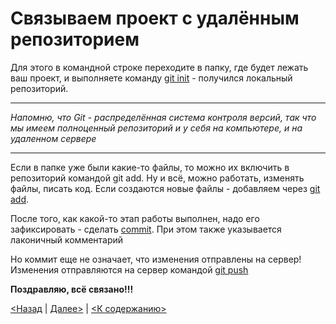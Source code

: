 # Связываем проект с удалённым репозиторием

 Для этого в командной строке переходите в папку, где будет лежать ваш проект, и выполняете команду [git init](./command_init.md) - получился локальный репозиторий.

---
 *Напомню, что Git - распределённая система контроля версий, так что мы имеем полноценный репозиторий и у себя на компьютере, и на удаленном сервере*

 ---

 Если в папке уже были какие-то файлы, то можно их включить в репозиторий командой git add. Ну и всё, можно работать, изменять файлы, писать код. Если создаются новые файлы - добавляем через [git add](./command_add.md).

 После того, как какой-то этап работы выполнен, надо его зафиксировать - сделать [commit](./command_commit.md). При этом также указывается лаконичный комментарий

 Но коммит еще не означает, что изменения отправлены на сервер! Изменения отправляются на сервер командой [git push](./command_push.md)

 **Поздравляю, всё связано!!!**

 [<Назад](./control_repository.md) | [Далее>](./connect.md) | [<К содержанию>](./readme.md)

